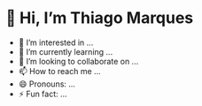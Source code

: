 # 👋 Hi, I’m Thiago Marques
- 👀 I’m interested in ...
- 🌱 I’m currently learning ...
- 💞️ I’m looking to collaborate on ...
- 📫 How to reach me ...
- 😄 Pronouns: ...
- ⚡ Fun fact: ...

<!---
thiagomarquesdev/thiagomarquesdev is a ✨ special ✨ repository because its `README.md` (this file) appears on your GitHub profile.
You can click the Preview link to take a look at your changes.
--->
